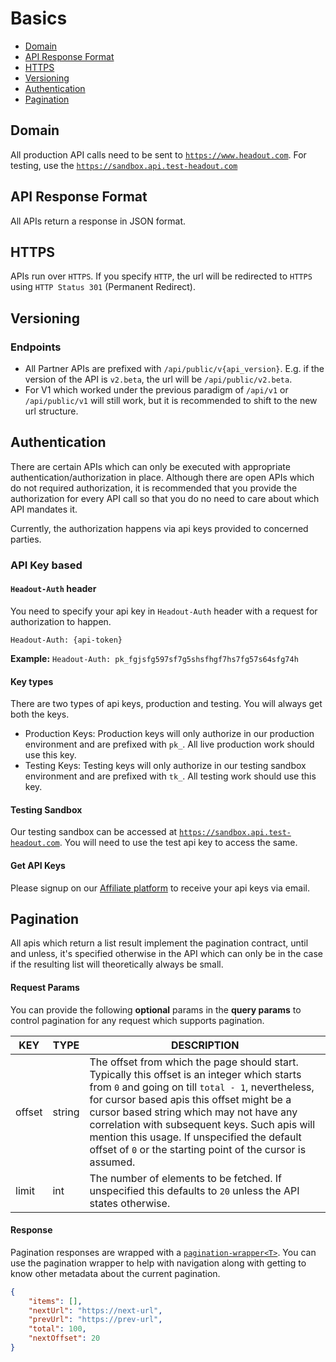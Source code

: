 # Basics

* [Domain](#domain)
* [API Response Format](#api-response-format)
* [HTTPS](#https)
* [Versioning](#versioning)
* [Authentication](#authentication)
* [Pagination](#pagination)

## Domain

All production API calls need to be sent to <a href="https://www.headout.com">`https://www.headout.com`</a>. For testing, use the <a href="https://sandbox.api.test-headout.com/">`https://sandbox.api.test-headout.com`</a>

## API Response Format

All APIs return a response in JSON format.

## HTTPS

APIs run over `HTTPS`. If you specify `HTTP`, the url will be redirected to `HTTPS` using `HTTP Status 301` (Permanent Redirect).

## Versioning

### Endpoints
- All Partner APIs are prefixed with `/api/public/v{api_version}`. E.g. if the version of the API is `v2.beta`, the url will be `/api/public/v2.beta`. 
- For V1 which worked under the previous paradigm of `/api/v1` or `/api/public/v1` will still work, but it is recommended to shift to the new url structure.

## Authentication

There are certain APIs which can only be executed with appropriate authentication/authorization in place. Although there are open APIs which do not required authorization, it is recommended that you provide the authorization for every API call so that you do no need to care about which API mandates it.

Currently, the authorization happens via api keys provided to concerned parties.

### API Key based

#### `Headout-Auth` header

You need to specify your api key in `Headout-Auth` header with a request for authorization to happen.

`Headout-Auth: {api-token}`

**Example:** `Headout-Auth: pk_fgjsfg597sf7g5shsfhgf7hs7fg57s64sfg74h`

#### Key types

There are two types of api keys, production and testing. You will always get both the keys.

* Production Keys: Production keys will only authorize in our production environment and are prefixed with `pk_`. All live production work should use this key.
* Testing Keys: Testing keys will only authorize in our testing sandbox environment and are prefixed with `tk_`. All testing work should use this key.

#### <a name="Authentication--Testing-Sandbox">Testing Sandbox

Our testing sandbox can be accessed at <a href="https://sandbox.api.test-headout.com">`https://sandbox.api.test-headout.com`</a>. You will need to use the test api key to access the same.

#### Get API Keys

Please signup on our <a href="https://partner.headout.com/affiliate">Affiliate platform</a> to receive your api keys via email.

## Pagination

All apis which return a list result implement the pagination contract, until and unless, it's specified otherwise in the API which can only be in the case if the resulting list will theoretically always be small.

#### <a name="Pagination--Request-Params"></a>Request Params

You can provide the following **optional** params in the **query params** to control pagination for any request which supports pagination.

| KEY    | TYPE   | DESCRIPTION                                                                                                                                                                                                                                                                                                                                                                                               |
|--------|--------|-----------------------------------------------------------------------------------------------------------------------------------------------------------------------------------------------------------------------------------------------------------------------------------------------------------------------------------------------------------------------------------------------------------|
| offset | string | The offset from which the page should start. Typically this offset is an integer which starts from `0` and going on till `total - 1`, nevertheless, for cursor based apis this offset might be a cursor based string which may not have any correlation with subsequent keys. Such apis will mention this usage. If unspecified the default offset of `0` or the starting point of the cursor is assumed. |
| limit  | int    | The number of elements to be fetched. If unspecified this defaults to `20` unless the API states otherwise.                                                                                                                                                                                                                                                                                               |

#### Response

Pagination responses are wrapped with a [`pagination-wrapper<T>`](/object-models/common-models.md#pagination-wrapper). You can use the pagination wrapper to help with navigation along with getting to know other metadata about the current pagination.

```json
{
	"items": [],
	"nextUrl": "https://next-url",
	"prevUrl": "https://prev-url",
	"total": 100,
	"nextOffset": 20
}
```
